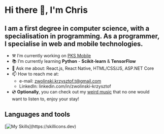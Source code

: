 # Hi there 👋, I'm Chris

## I am a first degree in computer science, with a specialisation in programming. As a programmer, I specialise in web and mobile technologies.

- ⚒️ I’m currently working on [PKS Mobile](https://github.com/Zvolinsky/PKSMobile)
- 📚 I’m currently learning **Python** - **Scikit-learn** & **TensorFlow**
- 💬 Ask me about: React.js, React Native, HTML/CSS/JS, ASP.NET Core
- 📫 How to reach me at:
  - e-mail: zwolinski.krzysztof.t@gmail.com
  - LinkedIn: linkedin.com/in/zwolinski-krzysztof
- 💿 **Optionally**, you can check out my [weird music](soundcloud.com/kh-jazzyman) that no one would want to listen to, enjoy your stay!

## Languages and tools
[![My Skills](https://skillicons.dev/icons?i=react,ts,tailwind,dotnet,html,css,js,postgres,mongodb,express,jest,git,vscode,visualstudio,webstorm,)](https://skillicons.dev)
<!--
**Zvolinsky/zvolinsky** is a ✨ _special_ ✨ repository because its `README.md` (this file) appears on your GitHub profile.

Here are some ideas to get you started:


- 👯 I’m looking to collaborate on ...
- 🤔 I’m looking for help with ...
- 💬 Ask me about ...
 ...
- 😄 Pronouns: ...
- ⚡ Fun fact: ...
-->
